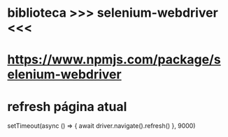 # biblioteca >>> selenium-webdriver <<<
# https://www.npmjs.com/package/selenium-webdriver

# refresh página atual

 setTimeout(async () => {
        await driver.navigate().refresh()
       }, 9000)